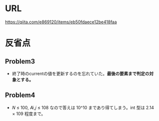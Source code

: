 # URL
https://qiita.com/e869120/items/eb50fdaece12be418faa

# 反省点

## Problem3

- 終了時のcurrentの値を更新するのを忘れていた。**最後の要素まで判定の対象とする。**

## Problem4
- 𝑁 ≤ 100, 𝐴𝑖,𝑗 ≤ 108 なので答えは 10^10 まであり得てしまう。int 型は 2.14 × 109 程度まで。

